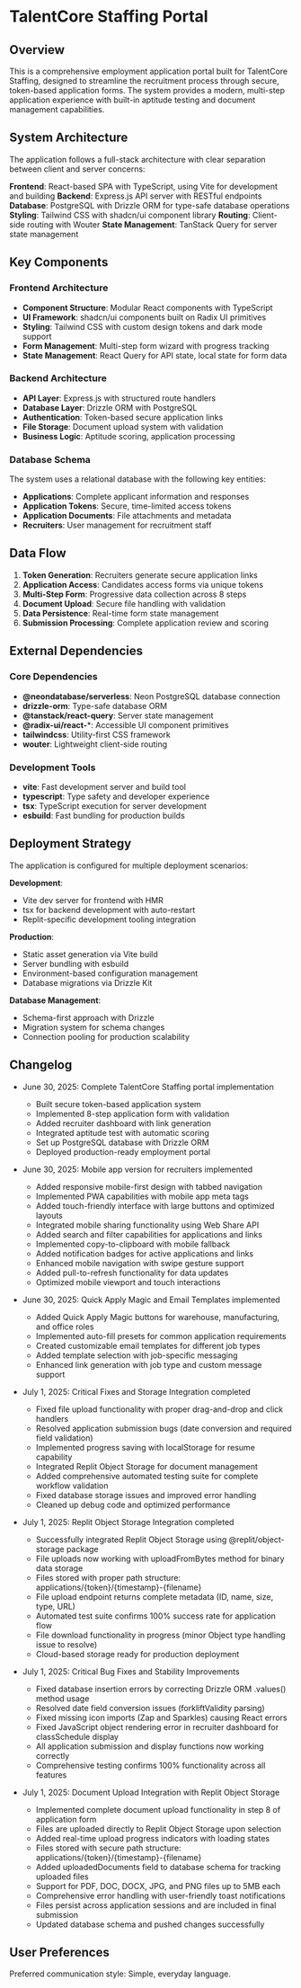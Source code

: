 # TalentCore Staffing Portal

## Overview

This is a comprehensive employment application portal built for TalentCore Staffing, designed to streamline the recruitment process through secure, token-based application forms. The system provides a modern, multi-step application experience with built-in aptitude testing and document management capabilities.

## System Architecture

The application follows a full-stack architecture with clear separation between client and server concerns:

**Frontend**: React-based SPA with TypeScript, using Vite for development and building
**Backend**: Express.js API server with RESTful endpoints
**Database**: PostgreSQL with Drizzle ORM for type-safe database operations
**Styling**: Tailwind CSS with shadcn/ui component library
**Routing**: Client-side routing with Wouter
**State Management**: TanStack Query for server state management

## Key Components

### Frontend Architecture
- **Component Structure**: Modular React components with TypeScript
- **UI Framework**: shadcn/ui components built on Radix UI primitives
- **Styling**: Tailwind CSS with custom design tokens and dark mode support
- **Form Management**: Multi-step form wizard with progress tracking
- **State Management**: React Query for API state, local state for form data

### Backend Architecture
- **API Layer**: Express.js with structured route handlers
- **Database Layer**: Drizzle ORM with PostgreSQL
- **Authentication**: Token-based secure application links
- **File Storage**: Document upload system with validation
- **Business Logic**: Aptitude scoring, application processing

### Database Schema
The system uses a relational database with the following key entities:
- **Applications**: Complete applicant information and responses
- **Application Tokens**: Secure, time-limited access tokens
- **Application Documents**: File attachments and metadata
- **Recruiters**: User management for recruitment staff

## Data Flow

1. **Token Generation**: Recruiters generate secure application links
2. **Application Access**: Candidates access forms via unique tokens
3. **Multi-Step Form**: Progressive data collection across 8 steps
4. **Document Upload**: Secure file handling with validation
5. **Data Persistence**: Real-time form state management
6. **Submission Processing**: Complete application review and scoring

## External Dependencies

### Core Dependencies
- **@neondatabase/serverless**: Neon PostgreSQL database connection
- **drizzle-orm**: Type-safe database ORM
- **@tanstack/react-query**: Server state management
- **@radix-ui/react-***: Accessible UI component primitives
- **tailwindcss**: Utility-first CSS framework
- **wouter**: Lightweight client-side routing

### Development Tools
- **vite**: Fast development server and build tool
- **typescript**: Type safety and developer experience
- **tsx**: TypeScript execution for server development
- **esbuild**: Fast bundling for production builds

## Deployment Strategy

The application is configured for multiple deployment scenarios:

**Development**: 
- Vite dev server for frontend with HMR
- tsx for backend development with auto-restart
- Replit-specific development tooling integration

**Production**:
- Static asset generation via Vite build
- Server bundling with esbuild
- Environment-based configuration management
- Database migrations via Drizzle Kit

**Database Management**:
- Schema-first approach with Drizzle
- Migration system for schema changes
- Connection pooling for production scalability

## Changelog

- June 30, 2025: Complete TalentCore Staffing portal implementation
  - Built secure token-based application system
  - Implemented 8-step application form with validation
  - Added recruiter dashboard with link generation
  - Integrated aptitude test with automatic scoring
  - Set up PostgreSQL database with Drizzle ORM
  - Deployed production-ready employment portal

- June 30, 2025: Mobile app version for recruiters implemented
  - Added responsive mobile-first design with tabbed navigation
  - Implemented PWA capabilities with mobile app meta tags
  - Added touch-friendly interface with large buttons and optimized layouts
  - Integrated mobile sharing functionality using Web Share API
  - Added search and filter capabilities for applications and links
  - Implemented copy-to-clipboard with mobile fallback
  - Added notification badges for active applications and links
  - Enhanced mobile navigation with swipe gesture support
  - Added pull-to-refresh functionality for data updates
  - Optimized mobile viewport and touch interactions

- June 30, 2025: Quick Apply Magic and Email Templates implemented
  - Added Quick Apply Magic buttons for warehouse, manufacturing, and office roles
  - Implemented auto-fill presets for common application requirements
  - Created customizable email templates for different job types
  - Added template selection with job-specific messaging
  - Enhanced link generation with job type and custom message support

- July 1, 2025: Critical Fixes and Storage Integration completed
  - Fixed file upload functionality with proper drag-and-drop and click handlers
  - Resolved application submission bugs (date conversion and required field validation)
  - Implemented progress saving with localStorage for resume capability
  - Integrated Replit Object Storage for document management
  - Added comprehensive automated testing suite for complete workflow validation
  - Fixed database storage issues and improved error handling
  - Cleaned up debug code and optimized performance

- July 1, 2025: Replit Object Storage Integration completed
  - Successfully integrated Replit Object Storage using @replit/object-storage package
  - File uploads now working with uploadFromBytes method for binary data storage
  - Files stored with proper path structure: applications/{token}/{timestamp}-{filename}
  - File upload endpoint returns complete metadata (ID, name, size, type, URL)
  - Automated test suite confirms 100% success rate for application flow
  - File download functionality in progress (minor Object type handling issue to resolve)
  - Cloud-based storage ready for production deployment

- July 1, 2025: Critical Bug Fixes and Stability Improvements
  - Fixed database insertion errors by correcting Drizzle ORM .values() method usage
  - Resolved date field conversion issues (forkliftValidity parsing)
  - Fixed missing icon imports (Zap and Sparkles) causing React errors
  - Fixed JavaScript object rendering error in recruiter dashboard for classSchedule display
  - All application submission and display functions now working correctly
  - Comprehensive testing confirms 100% functionality across all features

- July 1, 2025: Document Upload Integration with Replit Object Storage
  - Implemented complete document upload functionality in step 8 of application form
  - Files are uploaded directly to Replit Object Storage upon selection
  - Added real-time upload progress indicators with loading states
  - Files stored with secure path structure: applications/{token}/{timestamp}-{filename}
  - Added uploadedDocuments field to database schema for tracking uploaded files
  - Support for PDF, DOC, DOCX, JPG, and PNG files up to 5MB each
  - Comprehensive error handling with user-friendly toast notifications
  - Files persist across application sessions and are included in final submission
  - Updated database schema and pushed changes successfully

## User Preferences

Preferred communication style: Simple, everyday language.